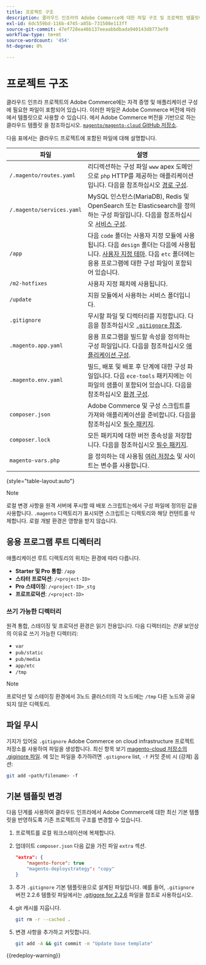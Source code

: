 ```yaml
---
title: 프로젝트 구조
description: 클라우드 인프라의 Adobe Commerce에 대한 파일 구조 및 프로젝트 템플릿에 대해 알아봅니다.
exl-id: 6dc559bd-116b-4745-a85b-731508e113ff
source-git-commit: 47ef728ea46b137eeaabbdbada940143d8773ef0
workflow-type: tm+mt
source-wordcount: '454'
ht-degree: 0%

---
```


# 프로젝트 구조

클라우드 인프라 프로젝트의 Adobe Commerce에는 자격 증명 및 애플리케이션 구성에 필요한 파일이 포함되어 있습니다. 이러한 파일은 Adobe Commerce 버전에 따라에서 템플릿으로 사용할 수 있습니다. 에서 Adobe Commerce 버전을 기반으로 하는 클라우드 템플릿 을 참조하십시오. [`magento/magento-cloud` GitHub 저장소](https://github.com/magento/magento-cloud).

다음 표에서는 클라우드 프로젝트에 포함된 파일에 대해 설명합니다.

| 파일 | 설명 |
| ------------------------- | ------------ |
| `/.magento/routes.yaml` | 리디렉션하는 구성 파일 `www` apex 도메인으로 `php` HTTP를 제공하는 애플리케이션입니다. 다음을 참조하십시오 [경로 구성](../routes/routes-yaml.md). |
| `/.magento/services.yaml` | MySQL 인스턴스(MariaDB), Redis 및 OpenSearch 또는 Elasticsearch을 정의하는 구성 파일입니다. 다음을 참조하십시오 [서비스 구성](../services/services-yaml.md). |
| `/app` | 다음 `code` 폴더는 사용자 지정 모듈에 사용됩니다. 다음 `design` 폴더는 다음에 사용됩니다. [사용자 지정 테마](../store/custom-theme.md). 다음 `etc` 폴더에는 응용 프로그램에 대한 구성 파일이 포함되어 있습니다. |
| `/m2-hotfixes` | 사용자 지정 패치에 사용됩니다. |
| `/update` | 지원 모듈에서 사용하는 서비스 폴더입니다. |
| `.gitignore` | 무시할 파일 및 디렉터리를 지정합니다. 다음을 참조하십시오 [`.gitignore` 참조](#ignoring-files). |
| `.magento.app.yaml` | 응용 프로그램을 빌드할 속성을 정의하는 구성 파일입니다. 다음을 참조하십시오 [애플리케이션 구성](../application/configure-app-yaml.md). |
| `.magento.env.yaml` | 빌드, 배포 및 배포 후 단계에 대한 구성 파일입니다. 다음 `ece-tools` 패키지에는 이 파일의 샘플이 포함되어 있습니다. 다음을 참조하십시오 [환경 구성](../environment/configure-env-yaml.md). |
| `composer.json` | Adobe Commerce 및 구성 스크립트를 가져와 애플리케이션을 준비합니다. 다음을 참조하십시오 [필수 패키지](../development/overview.md#required-packages). |
| `composer.lock` | 모든 패키지에 대한 버전 종속성을 저장합니다. 다음을 참조하십시오 [필수 패키지](../development/overview.md#required-packages). |
| `magento-vars.php` | 을 정의하는 데 사용됨 [여러 저장소](../store/multiple-sites.md) 및 사이트는 변수를 사용합니다. |

{style="table-layout:auto"}

>[!NOTE]
>
>로컬 변경 사항을 원격 서버에 푸시할 때 배포 스크립트는에서 구성 파일에 정의된 값을 사용합니다. `.magento` 디렉토리가 표시되면 스크립트는 디렉토리와 해당 컨텐트를 삭제합니다. 로컬 개발 환경은 영향을 받지 않습니다.

## 응용 프로그램 루트 디렉터리

애플리케이션 루트 디렉토리의 위치는 환경에 따라 다릅니다.

- **Starter 및 Pro 통합**: `/app`
- **스타터 프로덕션**: `/<project-ID>`
- **Pro 스테이징**: `/<project-ID>_stg`
- **프로프로덕션**: `/<project-ID>`

### 쓰기 가능한 디렉터리

원격 통합, 스테이징 및 프로덕션 환경은 읽기 전용입니다. 다음 디렉터리는 *전용* 보안상의 이유로 쓰기 가능한 디렉터리:

- `var`
- `pub/static`
- `pub/media`
- `app/etc`
- `/tmp`

>[!NOTE]
>
>프로덕션 및 스테이징 환경에서 3노드 클러스터의 각 노드에는 `/tmp` 다른 노드와 공유되지 않은 디렉토리.

## 파일 무시

기지가 있어요 `.gitignore` Adobe Commerce on cloud infrastructure 프로젝트 저장소를 사용하여 파일을 생성합니다. 최신 항목 보기 [magento-cloud 저장소의 .giginore 파일](https://github.com/magento/magento-cloud/blob/master/.gitignore). 에 있는 파일을 추가하려면 `.gitignore` list, `-f` 커밋 준비 시 (강제) 옵션:

```bash
git add <path/filename> -f
```

## 기본 템플릿 변경

다음 단계를 사용하여 클라우드 인프라에서 Adobe Commerce에 대한 최신 기본 템플릿을 반영하도록 기존 프로젝트의 구조를 변경할 수 있습니다.

1. 프로젝트를 로컬 워크스테이션에 복제합니다.

1. 업데이트 `composer.json` 다음 값을 가진 파일 `extra` 섹션.

   ```json
   "extra": {
       "magento-force": true
       "magento-deploystrategy": "copy"
   }
   ```

1. 추가 `.gitignore` 기본 템플릿용으로 설계된 파일입니다. 예를 들어, `.gitignore` 버전 2.2.6 템플릿 파일에서는 [.gitigore for 2.2.6](https://github.com/magento/magento-cloud/blob/2.2.6/.gitignore) 파일을 참조로 사용하십시오.

1. git 캐시를 지웁니다.

   ```bash
   git rm -r --cached .
   ```

1. 변경 사항을 추가하고 커밋합니다.

   ```bash
   git add -A && git commit -m "Update base template"
   ```

{{redeploy-warning}}
